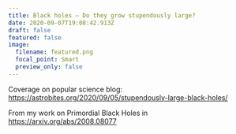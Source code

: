 ```yaml
---
title: Black holes – Do they grow stupendously large?
date: 2020-09-07T19:08:42.913Z
draft: false
featured: false
image:
  filename: featured.png
  focal_point: Smart
  preview_only: false
---
```

Coverage on popular science blog: <https://astrobites.org/2020/09/05/stupendously-large-black-holes/>

From my work on Primordial Black Holes in <https://arxiv.org/abs/2008.08077>

